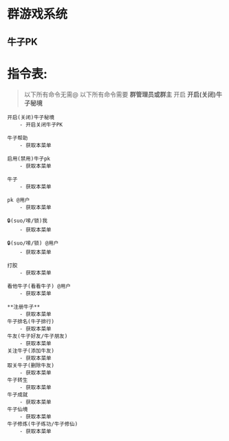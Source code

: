 # 群游戏系统
## 牛子PK
# 指令表:
> 以下所有命令无需@
> 以下所有命令需要 **群管理员或群主** 开启 **开启(关闭)牛子秘境**


    开启(关闭)牛子秘境
        - 开启关闭牛子PK

    牛子帮助
        - 获取本菜单

    启用(禁用)牛子pk
        - 获取本菜单

    牛子
        - 获取本菜单

    pk @用户
        - 获取本菜单

    🔒(suo/嗦/锁)我
        - 获取本菜单

    🔒(suo/嗦/锁) @用户
        - 获取本菜单

    打胶
        - 获取本菜单

    看他牛子(看看牛子) @用户
        - 获取本菜单
        
    **注册牛子**
        - 获取本菜单
    牛子排名(牛子排行)
        - 获取本菜单
    牛友(牛子好友/牛子朋友)
        - 获取本菜单
    关注牛子(添加牛友)
        - 获取本菜单
    取关牛子(删除牛友)
        - 获取本菜单
    牛子转生
        - 获取本菜单
    牛子成就
        - 获取本菜单
    牛子仙境
        - 获取本菜单
    牛子修炼(牛子练功/牛子修仙)
        - 获取本菜单